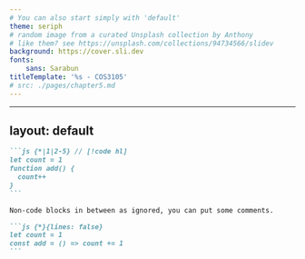 ```yaml
---
# You can also start simply with 'default'
theme: seriph
# random image from a curated Unsplash collection by Anthony
# like them? see https://unsplash.com/collections/94734566/slidev
background: https://cover.sli.dev
fonts:
    sans: Sarabun
titleTemplate: '%s - COS3105'
# src: ./pages/chapter5.md
---
```


---
layout: default
---

````md magic-move {at:4, lines: true}
```js {*|1|2-5} // [!code hl]
let count = 1
function add() {
  count++
}
```

Non-code blocks in between as ignored, you can put some comments.

```js {*}{lines: false}
let count = 1
const add = () => count += 1
```
````
